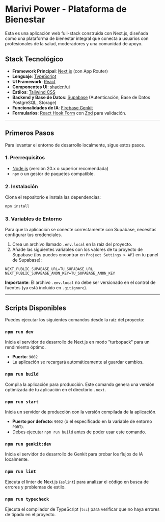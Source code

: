# Marivi Power - Plataforma de Bienestar

Esta es una aplicación web full-stack construida con Next.js, diseñada como una plataforma de bienestar integral que conecta a usuarios con profesionales de la salud, moderadores y una comunidad de apoyo.

## Stack Tecnológico

- **Framework Principal**: [Next.js](https://nextjs.org/) (con App Router)
- **Lenguaje**: [TypeScript](https://www.typescriptlang.org/)
- **UI Framework**: [React](https://react.dev/)
- **Componentes UI**: [shadcn/ui](https://ui.shadcn.com/)
- **Estilos**: [Tailwind CSS](https://tailwindcss.com/)
- **Backend y Base de Datos**: [Supabase](https://supabase.com/) (Autenticación, Base de Datos PostgreSQL, Storage)
- **Funcionalidades de IA**: [Firebase Genkit](https://firebase.google.com/docs/genkit)
- **Formularios**: [React Hook Form](https://react-hook-form.com/) con [Zod](https://zod.dev/) para validación.

---

## Primeros Pasos

Para levantar el entorno de desarrollo localmente, sigue estos pasos.

### 1. Prerrequisitos

- [Node.js](https://nodejs.org/en) (versión 20.x o superior recomendada)
- `npm` o un gestor de paquetes compatible.

### 2. Instalación

Clona el repositorio e instala las dependencias:

```bash
npm install
```

### 3. Variables de Entorno

Para que la aplicación se conecte correctamente con Supabase, necesitas configurar tus credenciales.

1.  Crea un archivo llamado `.env.local` en la raíz del proyecto.
2.  Añade las siguientes variables con los valores de tu proyecto de Supabase (los puedes encontrar en `Project Settings > API` en tu panel de Supabase):

```env
NEXT_PUBLIC_SUPABASE_URL=TU_SUPABASE_URL
NEXT_PUBLIC_SUPABASE_ANON_KEY=TU_SUPABASE_ANON_KEY
```

**Importante**: El archivo `.env.local` no debe ser versionado en el control de fuentes (ya está incluido en `.gitignore`).

---

## Scripts Disponibles

Puedes ejecutar los siguientes comandos desde la raíz del proyecto:

### `npm run dev`

Inicia el servidor de desarrollo de Next.js en modo "turbopack" para un rendimiento óptimo.
- **Puerto**: `9002`
- La aplicación se recargará automáticamente al guardar cambios.

### `npm run build`

Compila la aplicación para producción. Este comando genera una versión optimizada de tu aplicación en el directorio `.next`.

### `npm run start`

Inicia un servidor de producción con la versión compilada de la aplicación.
- **Puerto por defecto**: `9002` (o el especificado en la variable de entorno `PORT`).
- Debes ejecutar `npm run build` antes de poder usar este comando.

### `npm run genkit:dev`

Inicia el servidor de desarrollo de Genkit para probar los flujos de IA localmente.

### `npm run lint`

Ejecuta el linter de Next.js (`eslint`) para analizar el código en busca de errores y problemas de estilo.

### `npm run typecheck`

Ejecuta el compilador de TypeScript (`tsc`) para verificar que no haya errores de tipado en el proyecto.
